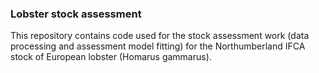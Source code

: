 ### Lobster stock assessment
This repository contains code used for the stock assessment work (data processing and assessment model fitting) for the Northumberland IFCA stock of European lobster (Homarus gammarus).
